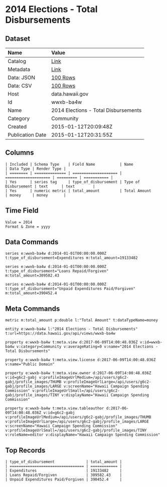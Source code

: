 # 2014 Elections - Total Disbursements

## Dataset

| Name | Value |
| :--- | :---- |
| Catalog | [Link](https://catalog.data.gov/dataset/2014-elections-total-disbursements-17c27) |
| Metadata | [Link](https://data.hawaii.gov/api/views/wwxb-ba4w) |
| Data: JSON | [100 Rows](https://data.hawaii.gov/api/views/wwxb-ba4w/rows.json?max_rows=100) |
| Data: CSV | [100 Rows](https://data.hawaii.gov/api/views/wwxb-ba4w/rows.csv?max_rows=100) |
| Host | data.hawaii.gov |
| Id | wwxb-ba4w |
| Name | 2014 Elections - Total Disbursements |
| Category | Community |
| Created | 2015-01-12T20:09:48Z |
| Publication Date | 2015-01-12T20:31:55Z |

## Columns

```ls
| Included | Schema Type    | Field Name           | Name                 | Data Type | Render Type |
| ======== | ============== | ==================== | ==================== | ========= | =========== |
| Yes      | series tag     | type_of_disbursement | Type of Disbursement | text      | text        |
| Yes      | numeric metric | total_amount         | Total Amount         | money     | money       |
```

## Time Field

```ls
Value = 2014
Format & Zone = yyyy
```

## Data Commands

```ls
series e:wwxb-ba4w d:2014-01-01T00:00:00.000Z t:type_of_disbursement=Expenditures m:total_amount=19133482

series e:wwxb-ba4w d:2014-01-01T00:00:00.000Z t:type_of_disbursement="Loans Repaid/Forgiven" m:total_amount=309582.43

series e:wwxb-ba4w d:2014-01-01T00:00:00.000Z t:type_of_disbursement="Unpaid Expenditures Paid/Forgiven" m:total_amount=390452.4
```

## Meta Commands

```ls
metric m:total_amount p:double l:"Total Amount" t:dataTypeName=money

entity e:wwxb-ba4w l:"2014 Elections - Total Disbursements" t:url=https://data.hawaii.gov/api/views/wwxb-ba4w

property e:wwxb-ba4w t:meta.view d:2017-06-09T14:00:48.036Z v:id=wwxb-ba4w v:category=Community v:averageRating=0 v:name="2014 Elections - Total Disbursements"

property e:wwxb-ba4w t:meta.view.license d:2017-06-09T14:00:48.036Z v:name="Public Domain"

property e:wwxb-ba4w t:meta.view.owner d:2017-06-09T14:00:48.036Z v:id=g6c2-gabj v:profileImageUrlMedium=/api/users/g6c2-gabj/profile_images/THUMB v:profileImageUrlLarge=/api/users/g6c2-gabj/profile_images/LARGE v:screenName="Hawaii Campaign Spending Commission" v:profileImageUrlSmall=/api/users/g6c2-gabj/profile_images/TINY v:displayName="Hawaii Campaign Spending Commission"

property e:wwxb-ba4w t:meta.view.tableauthor d:2017-06-09T14:00:48.036Z v:id=g6c2-gabj v:profileImageUrlMedium=/api/users/g6c2-gabj/profile_images/THUMB v:profileImageUrlLarge=/api/users/g6c2-gabj/profile_images/LARGE v:screenName="Hawaii Campaign Spending Commission" v:profileImageUrlSmall=/api/users/g6c2-gabj/profile_images/TINY v:roleName=editor v:displayName="Hawaii Campaign Spending Commission"
```

## Top Records

```ls
| type_of_disbursement              | total_amount | 
| ================================= | ============ | 
| Expenditures                      | 19133482     | 
| Loans Repaid/Forgiven             | 309582.43    | 
| Unpaid Expenditures Paid/Forgiven | 390452.4     | 
```